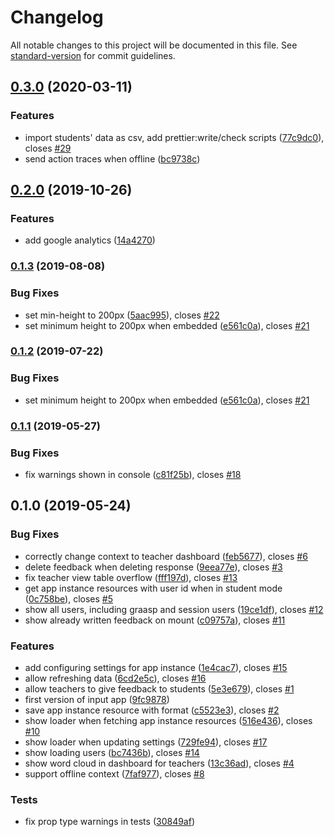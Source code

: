# Changelog

All notable changes to this project will be documented in this file. See [standard-version](https://github.com/conventional-changelog/standard-version) for commit guidelines.

## [0.3.0](https://github.com/graasp/graasp-app-input/compare/v0.2.0...v0.3.0) (2020-03-11)

### Features

- import students' data as csv, add prettier:write/check scripts ([77c9dc0](https://github.com/graasp/graasp-app-input/commit/77c9dc0)), closes [#29](https://github.com/graasp/graasp-app-input/issues/29)
- send action traces when offline ([bc9738c](https://github.com/graasp/graasp-app-input/commit/bc9738c))

## [0.2.0](https://github.com/graasp/graasp-app-input/compare/v0.1.3...v0.2.0) (2019-10-26)

### Features

- add google analytics ([14a4270](https://github.com/graasp/graasp-app-input/commit/14a4270))

### [0.1.3](https://github.com/graasp/graasp-app-input/compare/v0.1.1...v0.1.3) (2019-08-08)

### Bug Fixes

- set min-height to 200px ([5aac995](https://github.com/graasp/graasp-app-input/commit/5aac995)), closes [#22](https://github.com/graasp/graasp-app-input/issues/22)
- set minimum height to 200px when embedded ([e561c0a](https://github.com/graasp/graasp-app-input/commit/e561c0a)), closes [#21](https://github.com/graasp/graasp-app-input/issues/21)

### [0.1.2](https://github.com/graasp/graasp-app-input/compare/v0.1.1...v0.1.2) (2019-07-22)

### Bug Fixes

- set minimum height to 200px when embedded ([e561c0a](https://github.com/graasp/graasp-app-input/commit/e561c0a)), closes [#21](https://github.com/graasp/graasp-app-input/issues/21)

### [0.1.1](https://github.com/graasp/graasp-app-input/compare/v0.1.0...v0.1.1) (2019-05-27)

### Bug Fixes

- fix warnings shown in console ([c81f25b](https://github.com/graasp/graasp-app-input/commit/c81f25b)), closes [#18](https://github.com/graasp/graasp-app-input/issues/18)

## 0.1.0 (2019-05-24)

### Bug Fixes

- correctly change context to teacher dashboard ([feb5677](https://github.com/graasp/graasp-app-input/commit/feb5677)), closes [#6](https://github.com/graasp/graasp-app-input/issues/6)
- delete feedback when deleting response ([9eea77e](https://github.com/graasp/graasp-app-input/commit/9eea77e)), closes [#3](https://github.com/graasp/graasp-app-input/issues/3)
- fix teacher view table overflow ([fff197d](https://github.com/graasp/graasp-app-input/commit/fff197d)), closes [#13](https://github.com/graasp/graasp-app-input/issues/13)
- get app instance resources with user id when in student mode ([0c758be](https://github.com/graasp/graasp-app-input/commit/0c758be)), closes [#5](https://github.com/graasp/graasp-app-input/issues/5)
- show all users, including graasp and session users ([19ce1df](https://github.com/graasp/graasp-app-input/commit/19ce1df)), closes [#12](https://github.com/graasp/graasp-app-input/issues/12)
- show already written feedback on mount ([c09757a](https://github.com/graasp/graasp-app-input/commit/c09757a)), closes [#11](https://github.com/graasp/graasp-app-input/issues/11)

### Features

- add configuring settings for app instance ([1e4cac7](https://github.com/graasp/graasp-app-input/commit/1e4cac7)), closes [#15](https://github.com/graasp/graasp-app-input/issues/15)
- allow refreshing data ([6cd2e5c](https://github.com/graasp/graasp-app-input/commit/6cd2e5c)), closes [#16](https://github.com/graasp/graasp-app-input/issues/16)
- allow teachers to give feedback to students ([5e3e679](https://github.com/graasp/graasp-app-input/commit/5e3e679)), closes [#1](https://github.com/graasp/graasp-app-input/issues/1)
- first version of input app ([9fc9878](https://github.com/graasp/graasp-app-input/commit/9fc9878))
- save app instance resource with format ([c5523e3](https://github.com/graasp/graasp-app-input/commit/c5523e3)), closes [#2](https://github.com/graasp/graasp-app-input/issues/2)
- show loader when fetching app instance resources ([516e436](https://github.com/graasp/graasp-app-input/commit/516e436)), closes [#10](https://github.com/graasp/graasp-app-input/issues/10)
- show loader when updating settings ([729fe94](https://github.com/graasp/graasp-app-input/commit/729fe94)), closes [#17](https://github.com/graasp/graasp-app-input/issues/17)
- show loading users ([bc7436b](https://github.com/graasp/graasp-app-input/commit/bc7436b)), closes [#14](https://github.com/graasp/graasp-app-input/issues/14)
- show word cloud in dashboard for teachers ([13c36ad](https://github.com/graasp/graasp-app-input/commit/13c36ad)), closes [#4](https://github.com/graasp/graasp-app-input/issues/4)
- support offline context ([7faf977](https://github.com/graasp/graasp-app-input/commit/7faf977)), closes [#8](https://github.com/graasp/graasp-app-input/issues/8)

### Tests

- fix prop type warnings in tests ([30849af](https://github.com/graasp/graasp-app-input/commit/30849af))
